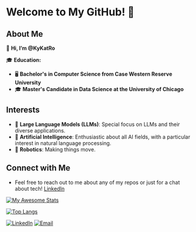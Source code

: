 # Welcome to My GitHub! 👋

## About Me

👤 **Hi, I’m @KyKatRo**

🎓 **Education:**
- 🖥️ **Bachelor's in Computer Science from Case Western Reserve University**
- 🎓 **Master's Candidate in Data Science at the University of Chicago**

## Interests
- 🧠 **Large Language Models (LLMs)**: Special focus on LLMs and their diverse applications.
- 🤖 **Artificial Intelligence**: Enthusiastic about all AI fields, with a particular interest in natural language processing.
- 🚀 **Robotics**: Making things move.

## Connect with Me
- Feel free to reach out to me about any of my repos or just for a chat about tech!
[LinkedIn](https://www.linkedin.com/in/kyler-rosen/)

[![My Awesome Stats](https://awesome-github-stats.azurewebsites.net/user-stats/kykatro?cardType=github&theme=github-dark&preferLogin=false)](https://git.io/awesome-stats-card)

[![Top Langs](https://github-readme-stats.vercel.app/api/top-langs/?username=kykatro&layout=compact)](https://github.com/anuraghazra/github-readme-stats)

[![LinkedIn](https://img.shields.io/badge/LinkedIn-Profile-blue?logo=linkedin)](https://www.linkedin.com/in/kylerrosen)
[![Email](https://img.shields.io/badge/Email-Me-red?logo=gmail)](mailto:kylerrosen+github@gmail.com)
